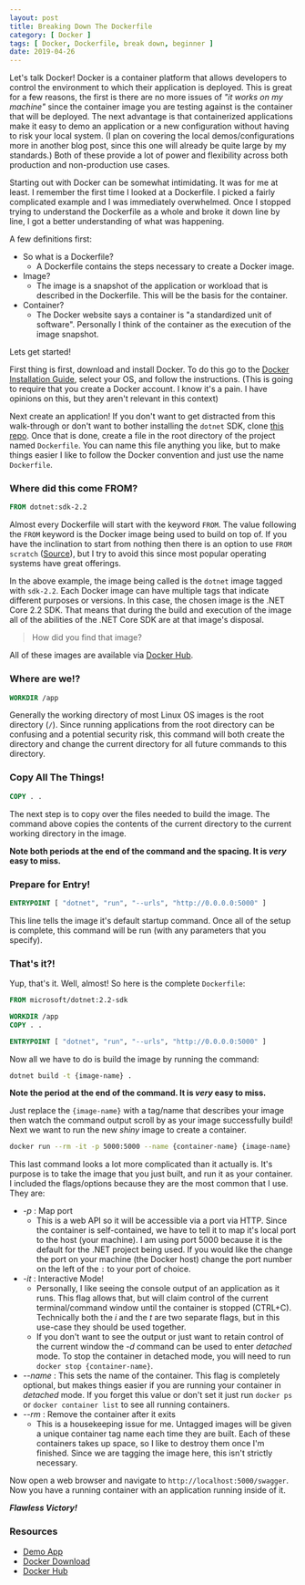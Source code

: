 ```yaml
---
layout: post
title: Breaking Down The Dockerfile
category: [ Docker ]
tags: [ Docker, Dockerfile, break down, beginner ]
date: 2019-04-26
---
```


Let's talk Docker! Docker is a container platform that allows developers to control the environment to which their application is deployed. This is great for a few reasons, the first is there are no more issues of _"it works on my machine"_ since the container image you are testing against is the container that will be deployed. The next advantage is that containerized applications make it easy to demo an application or a new configuration without having to risk your local system. (I plan on covering the local demos/configurations more in another blog post, since this one will already be quite large by my standards.) Both of these provide a lot of power and flexibility across both production and non-production use cases. 

Starting out with Docker can be somewhat intimidating. It was for me at least. I remember the first time I looked at a Dockerfile. I picked a fairly complicated example and I was immediately overwhelmed. Once I stopped trying to understand the Dockerfile as a whole and broke it down line by line, I got a better understanding of what was happening. 

A few definitions first:
  - So what is a Dockerfile?
    - A Dockerfile contains the steps necessary to create a Docker image. 
  - Image?
    - The image is a snapshot of the application or workload that is described in the Dockerfile. This will be the basis for the container.
  - Container?
    - The Docker website says a container is "a standardized unit of software". Personally I think of the container as the execution of the image snapshot. 

Lets get started!

First thing is first, download and install Docker. To do this go to the [Docker Installation Guide](https://docs.docker.com/install/), select your OS, and follow the instructions. (This is going to require that you create a Docker account. I know it's a pain. I have opinions on this, but they aren't relevant in this context) 

Next create an application! If you don't want to get distracted from this walk-through or don't want to bother installing the `dotnet` SDK, clone [this repo](https://github.com/DillonAd/simple-api). Once that is done, create a file in the root directory of the project named `Dockerfile`. You can name this file anything you like, but to make things easier I like to follow the Docker convention and just use the name `Dockerfile`.

### Where did this come FROM?

``` Dockerfile
FROM dotnet:sdk-2.2
```

Almost every Dockerfile will start with the keyword `FROM`. The value following the `FROM` keyword is the Docker image being used to build on top of. If you have the inclination to start from nothing then there is an option to use `FROM scratch` ([Source](https://docs.docker.com/develop/develop-images/baseimages/)), but I try to avoid this since most popular operating systems have great offerings.

In the above example, the image being called is the `dotnet` image tagged with `sdk-2.2`. Each Docker image can have multiple tags that indicate different purposes or versions. In this case, the chosen image is the .NET Core 2.2 SDK. That means that during the build and execution of the image all of the abilities of the .NET Core SDK are at that image's disposal. 

> How did you find that image?

All of these images are available via [Docker Hub](https://hub.docker.com).

### Where are we!?

``` Dockerfile
WORKDIR /app
```

Generally the working directory of most Linux OS images is the root directory (`/`). Since running applications from the root directory can be confusing and a potential security risk, this command will both create the directory and change the current directory for all future commands to this directory.

### Copy All The Things!

``` Dockerfile
COPY . .
```

The next step is to copy over the files needed to build the image. The command above copies the contents of the current directory to the current working directory in the image. 

**Note both periods at the end of the command and the spacing. It is _very_ easy to miss.**

### Prepare for Entry!

``` Dockerfile
ENTRYPOINT [ "dotnet", "run", "--urls", "http://0.0.0.0:5000" ]
```

This line tells the image it's default startup command. Once all of the setup is complete, this command will be run (with any parameters that you specify). 

### That's it?!

Yup, that's it. Well, almost! So here is the complete `Dockerfile`:

``` Dockerfile
FROM microsoft/dotnet:2.2-sdk

WORKDIR /app
COPY . .

ENTRYPOINT [ "dotnet", "run", "--urls", "http://0.0.0.0:5000" ]
```
 
Now all we have to do is build the image by running the command:

``` bash
dotnet build -t {image-name} .
```

**Note the period at the end of the command. It is _very_ easy to miss.**

Just replace the `{image-name}` with a tag/name that describes your image then watch the command output scroll by as your image successfully build! Next we want to run the new _shiny_ image to create a container.

``` bash
docker run --rm -it -p 5000:5000 --name {container-name} {image-name}
```

This last command looks a lot more complicated than it actually is. It's purpose is to take the image that you just built, and run it as your container. I included the flags/options because they are the most common that I use. They are:
  - _-p_ : Map port
    - This is a web API so it will be accessible via a port via HTTP. Since the container is self-contained, we have to tell it to map it's local port to the host (your machine). I am using port 5000 because it is the default for the .NET project being used. If you would like the change the port on your machine (the Docker host) change the port number on the left of the `:` to your port of choice.
  - _-it_ : Interactive Mode!
    - Personally, I like seeing the console output of an application as it runs. This flag allows that, but will claim control of the current terminal/command window until the container is stopped (CTRL+C). Technically both the _i_ and the _t_ are two separate flags, but in this use-case they should be used together. 
    - If you don't want to see the output or just want to retain control of the current window the _-d_ command can be used to enter _detached_ mode. To stop the container in detached mode, you will need to run `docker stop {container-name}`.
  - _--name_ : This sets the name of the container. This flag is completely optional, but makes things easier if you are running your container in _detached_ mode. If you forget this value or don't set it just run `docker ps` or `docker container list` to see all running containers.
  - _--rm_ : Remove the container after it exits
    - This is a housekeeping issue for me. Untagged images will be given a unique container tag name each time they are built. Each of these containers takes up space, so I like to destroy them once I'm finished. Since we are tagging the image here, this isn't strictly necessary.

Now open a web browser and navigate to `http://localhost:5000/swagger`. Now you have a running container with an application running inside of it.

**_Flawless Victory!_**

### Resources

 - [Demo App](https://github.com/DillonAd/simple-api)
 - [Docker Download](https://www.docker.com/products/docker-desktop)
 - [Docker Hub](https://hub.docker.com)